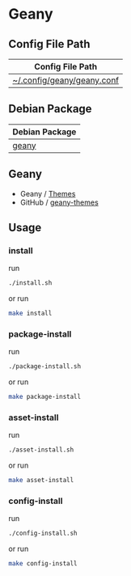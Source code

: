 
# Geany


## Config File Path

| Config File Path |
| --- |
| [~/.config/geany/geany.conf](./asset/overlay/etc/skel/.config/geany/geany.conf) |


## Debian Package

| Debian Package |
| --- |
| [geany](https://packages.debian.org/stable/geany) |


## Geany

* Geany / [Themes](https://www.geany.org/download/themes/)
* GitHub / [geany-themes](https://github.com/geany/geany-themes)


## Usage


### install

run

``` sh
./install.sh
```

or run

``` sh
make install
```


### package-install

run

``` sh
./package-install.sh
```

or run

``` sh
make package-install
```


### asset-install

run

``` sh
./asset-install.sh
```

or run

``` sh
make asset-install
```


### config-install

run

``` sh
./config-install.sh
```

or run

``` sh
make config-install
```
